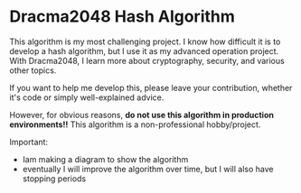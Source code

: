 # Dracma2048 Hash Algorithm
This algorithm is my most challenging project. I know how difficult it is to develop a hash algorithm, but I use it as my advanced operation project. With Dracma2048, I learn more about cryptography, security, and various other topics.

If you want to help me develop this, please leave your contribution, whether it's code or simply well-explained advice.

However, for obvious reasons, __do not use this algorithm in production environments!!__ This algorithm is a non-professional hobby/project.

Important:

* Iam making a diagram to show the algorithm
* eventually I will improve the algorithm over time, but I will also have stopping periods
